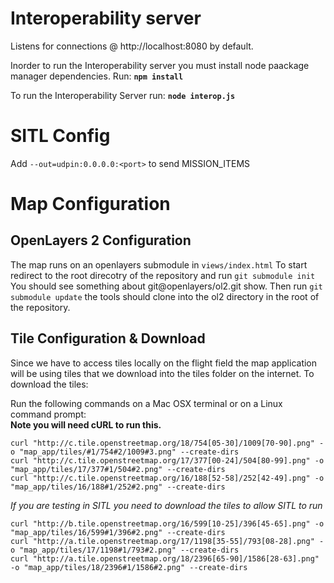 Interoperability server
=======================

Listens for connections @ http://localhost:8080 by default.

Inorder to run the Interoperability server you must install node paackage manager dependencies.
Run: <b>`npm install`</b>

To run the Interoperability Server run: <b>`node interop.js`</b>

# SITL Config

Add `--out=udpin:0.0.0.0:<port>` to send MISSION_ITEMS

# Map Configuration

OpenLayers 2 Configuration
--------------------------
The map runs on an openlayers submodule in `views/index.html`
To start redirect to the root direcotry of the repository and run `git submodule init`
You should see something about git@openlayers/ol2.git show.
Then run `git submodule update` the tools should clone into the ol2 directory in the root of the repository.

Tile Configuration & Download
-----------------------------
Since we have to access tiles locally on the flight field the map application will be using tiles that we download into the tiles folder on the internet.
To download the tiles:

   Run the following commands on a Mac OSX terminal or on a Linux command prompt:                                                      
   <b> Note you will need cURL to run this. </b>
 
`curl "http://c.tile.openstreetmap.org/18/754[05-30]/1009[70-90].png" -o "map_app/tiles/#1/754#2/1009#3.png" --create-dirs`     
`curl "http://c.tile.openstreetmap.org/17/377[00-24]/504[80-99].png" -o "map_app/tiles/17/377#1/504#2.png" --create-dirs`       
`curl "http://c.tile.openstreetmap.org/16/188[52-58]/252[42-49].png" -o "map_app/tiles/16/188#1/252#2.png" --create-dirs`       

   <i> If you are testing in SITL you need to download the tiles to allow SITL to run </i>

`curl "http://b.tile.openstreetmap.org/16/599[10-25]/396[45-65].png" -o "map_app/tiles/16/599#1/396#2.png" --create-dirs`       
`curl "http://a.tile.openstreetmap.org/17/1198[35-55]/793[08-28].png" -o "map_app/tiles/17/1198#1/793#2.png" --create-dirs`        
`curl "http://a.tile.openstreetmap.org/18/2396[65-90]/1586[28-63].png" -o "map_app/tiles/18/2396#1/1586#2.png" --create-dirs`   
